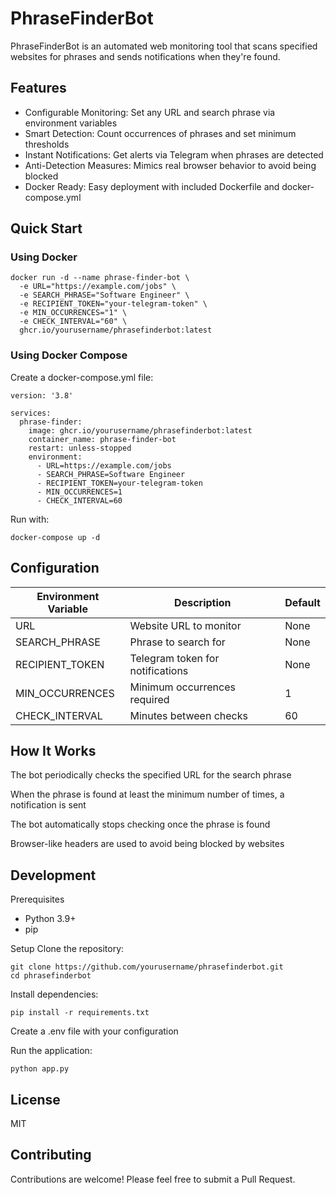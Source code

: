 # PhraseFinderBot
PhraseFinderBot is an automated web monitoring tool that scans specified websites for phrases and sends notifications when they're found.

## Features
- Configurable Monitoring: Set any URL and search phrase via environment variables
- Smart Detection: Count occurrences of phrases and set minimum thresholds
- Instant Notifications: Get alerts via Telegram when phrases are detected
- Anti-Detection Measures: Mimics real browser behavior to avoid being blocked
- Docker Ready: Easy deployment with included Dockerfile and docker-compose.yml

## Quick Start
### Using Docker
```
docker run -d --name phrase-finder-bot \
  -e URL="https://example.com/jobs" \
  -e SEARCH_PHRASE="Software Engineer" \
  -e RECIPIENT_TOKEN="your-telegram-token" \
  -e MIN_OCCURRENCES="1" \
  -e CHECK_INTERVAL="60" \
  ghcr.io/yourusername/phrasefinderbot:latest
```
### Using Docker Compose
Create a docker-compose.yml file:
```
version: '3.8'

services:
  phrase-finder:
    image: ghcr.io/yourusername/phrasefinderbot:latest
    container_name: phrase-finder-bot
    restart: unless-stopped
    environment:
      - URL=https://example.com/jobs
      - SEARCH_PHRASE=Software Engineer
      - RECIPIENT_TOKEN=your-telegram-token
      - MIN_OCCURRENCES=1
      - CHECK_INTERVAL=60
```
Run with:
```
docker-compose up -d
```
## Configuration
|Environment Variable |	Description |	Default |
| ------------------- | ----------- | ------- |
|URL |	Website URL to monitor |	None |
|SEARCH_PHRASE |	Phrase to search for |	None |
|RECIPIENT_TOKEN |	Telegram token for notifications |	None |
|MIN_OCCURRENCES |	Minimum occurrences required |	1 |
|CHECK_INTERVAL |	Minutes between checks |	60 |

## How It Works
The bot periodically checks the specified URL for the search phrase

When the phrase is found at least the minimum number of times, a notification is sent

The bot automatically stops checking once the phrase is found

Browser-like headers are used to avoid being blocked by websites

## Development
Prerequisites
- Python 3.9+
- pip

Setup
Clone the repository:
```
git clone https://github.com/yourusername/phrasefinderbot.git
cd phrasefinderbot
```
Install dependencies:
```
pip install -r requirements.txt
```
Create a .env file with your configuration

Run the application:
```
python app.py
```
## License
MIT

## Contributing
Contributions are welcome! Please feel free to submit a Pull Request.
